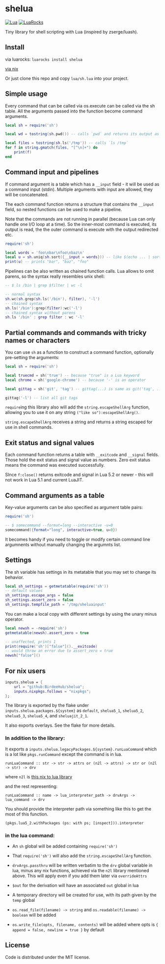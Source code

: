 # shelua

[![Lua][lua-shield]][lua-url]
[![LuaRocks][luarocks-shield]][luarocks-url]

Tiny library for shell scripting with Lua (inspired by zserge/luash).

## Install

via luarocks: `luarocks install shelua`

[via nix](#for-nix-users)

Or just clone this repo and copy `lua/sh.lua` into your project.

## Simple usage

Every command that can be called via os.execute can be called via the sh table.
All the arguments passed into the function become command arguments.

``` lua
local sh = require('sh')

local wd = tostring(sh.pwd()) -- calls `pwd` and returns its output as a string

local files = tostring(sh.ls('/tmp')) -- calls `ls /tmp`
for f in string.gmatch(files, "[^\n]+") do
	print(f)
end
```

## Command input and pipelines

If command argument is a table which has a `__input` field - it will be used as
a command input (stdin). Multiple arguments with input are allowed, they will
be concatenated.

The each command function returns a structure that contains the `__input`
field, so nested functions can be used to make a pipeline.

Note that the commands are not running in parallel (because Lua can only handle
one I/O loop at a time). So the inner-most command is executed, its output is
read, the the outer command is execute with the output redirected etc.

``` lua
require('sh')

local words = 'foo\nbar\nfoo\nbaz\n'
local u = sh.uniq(sh.sort({__input = words})) -- like $(echo ... | sort | uniq)
print(u) -- prints "bar", "baz", "foo"
```

Pipelines can be also written as chained function calls. Lua allows to omit parens, so the syntax really resembles unix shell:

``` lua
-- $ ls /bin | grep $filter | wc -l

-- normal syntax
sh.wc(sh.grep(sh.ls('/bin'), filter), '-l')
-- chained syntax
sh.ls('/bin'):grep(filter):wc('-l')
-- chained syntax without parens
sh.ls '/bin' : grep filter : wc '-l'
```

## Partial commands and commands with tricky names or characters

You can use `sh` as a function to construct a command function, optionally
pre-setting the arguments:

``` lua
local sh = require('sh')

local truecmd = sh('true') -- because "true" is a Lua keyword
local chrome = sh('google-chrome') -- because '-' is an operator

local gittag = sh('git', 'tag') -- gittag(...) is same as git('tag', ...)

gittag('-l') -- list all git tags
```

`require`ing this library also will add the `string.escapeShellArg` function,
allowing you to use it on any string `("like so"):escapeShellArg()`.

`string.escapeShellArg` receives a string and returns a string escaped for use in shell commands.

## Exit status and signal values

Each command function returns a table with `__exitcode` and `__signal` fields.
Those hold the exit status and signal value as numbers. Zero exit status means
the command was executed successfully.

SInce `f:close()` returns exitcode and signal in Lua 5.2 or newer - this will
not work in Lua 5.1 and current LuaJIT.

## Command arguments as a table

Key-value arguments can be also specified as argument table pairs:

```lua
require('sh')

-- $ somecommand --format=long --interactive -u=0
somecommand({format="long", interactive=true, u=0})
```
It becomes handy if you need to toggle or modify certain command line
argumnents without manually changing the argumnts list.

## Settings

The sh variable has settings in its metatable that you may set to change its behavior.

```lua
local sh_settings = getmetatable(require('sh'))
-- default values
sh_settings.escape_args = false
sh_settings.assert_zero = false
sh_settings.tempfile_path = '/tmp/sheluainput'
```

You can make a local copy with different settings by using the unary minus operator.

```lua
local newsh = -require('sh')
getmetatable(newsh).assert_zero = true

-- unaffected, prints 1
print(require('sh')["false"]().__exitcode)
-- would throw an error due to assert_zero = true
newsh["false"]()
```

## For nix users

```nix
inputs.shelua = {
	url = "github:BirdeeHub/shelua";
	inputs.nixpkgs.follows = "nixpkgs";
};
```

The library is exported by the flake under `inputs.shelua.packages.${system}` as `default`, `shelua5_1`, `shelua5_2`, `shelua5_3`, `shelua5_4`, and `sheluajit_2_1`.

It also exports overlays. See the flake for more details.

### In addition to the library:

It exports a `inputs.shelua.legacyPackages.${system}.runLuaCommand` which is a lot like `pkgs.runCommand` except the command is in lua.

`runLuaCommand :: str -> str -> attrs or (n2l -> attrs) -> str or (n2l -> str) -> drv`

where `n2l` is [this nix to lua library](https://github.com/BirdeeHub/nixToLua)

and the rest representing:

`runLuaCommand :: name -> lua_interpreter_path -> drvArgs -> lua_command -> drv`

You should provide the interpreter path via something like this to get the most of this function.

`(pkgs.lua5_2.withPackages (ps: with ps; [inspect])).interpreter`

### in the lua command:

- An `sh` global will be added containing `require('sh')`

- That `require('sh')` will also add the `string.escapeShellArg` function.

- `drvArgs.passthru` will be written verbatim to the `drv` global variable in lua,
	minus any nix functions, achieved via the `n2l` library mentioned above.
	This will apply even if you add them later via `overrideAttrs`

- `$out` for the derivation will have an associated `out` global in lua

- A temporary directory will be created for use, with its path given by the `temp` global

- `os.read_file(filename) -> string` and `os.readable(filename) -> boolean` will be added

- `os.write_file(opts, filename, contents)` will be added where opts is `{ append = false, newline = true }` by default

## License

Code is distributed under the MIT license.

[lua-shield]: https://img.shields.io/badge/lua-%232C2D72.svg?style=for-the-badge&logo=lua&logoColor=white
[lua-url]: https://www.lua.org/
[luarocks-shield]:
https://img.shields.io/luarocks/v/BirdeeHub/lze?logo=lua&color=purple&style=for-the-badge
[luarocks-url]: https://luarocks.org/modules/BirdeeHub/shelua
